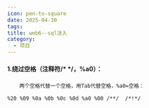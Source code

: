 ```yaml
---
icon: pen-to-square
date: 2025-04-30
tags: 
title: web6--sql注入
category:
  - 项目
---
```

#### 1.绕过空格（注释符/* */，%a0）：

　　`两个空格代替一个空格，用Tab代替空格，%a0=空格：`

```
%20 %09 %0a %0b %0c %0d %a0 %00 /**/  /*!*/
```


